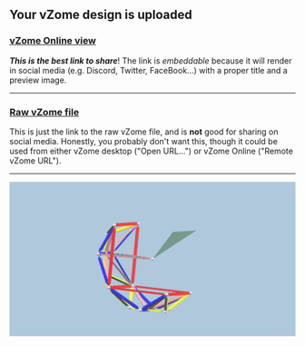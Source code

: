 ## Your vZome design is uploaded

### [vZome Online view][embed]

***This is the best link to share***!  The link is *embeddable* because it will render in social media (e.g. Discord, Twitter, FaceBook...) with a proper title and a preview image.

---

### [Raw vZome file][raw]

This is just the link to the raw vZome file, and is **not** good for
sharing on social media.
Honestly, you probably don't want this, though it could be used from either
vZome desktop ("Open URL...") or vZome Online ("Remote vZome URL").

---

![Image](<sixth-with mirror-plane (2).png>)


[embed]: <https://vzome.com/app/embed.py?url=https://raw.githubusercontent.com/ThynStyx/vzome-sharing/main/2021/11/29/22-19-46-sixth-with%2Bmirror-plane%2B%25282%2529/sixth-with+mirror-plane+%282%29.vZome>
[raw]: <https://raw.githubusercontent.com/ThynStyx/vzome-sharing/main/2021/11/29/22-19-46-sixth-with+mirror-plane+%282%29/sixth-with mirror-plane (2).vZome>
